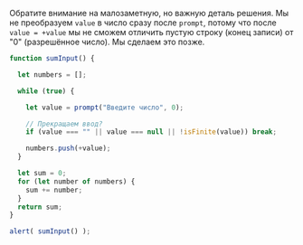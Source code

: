 Обратите внимание на малозаметную, но важную деталь решения. Мы не преобразуем `value` в число сразу после `prompt`, потому что после `value = +value` мы не сможем отличить пустую строку (конец записи) от "0" (разрешённое число). Мы сделаем это позже.


```js run demo
function sumInput() {

  let numbers = [];

  while (true) {

    let value = prompt("Введите число", 0);

    // Прекращаем ввод?
    if (value === "" || value === null || !isFinite(value)) break;

    numbers.push(+value);
  }

  let sum = 0;
  for (let number of numbers) {
    sum += number;
  }
  return sum;
}

alert( sumInput() );
```

